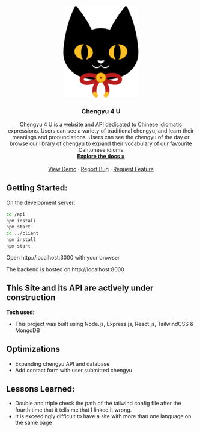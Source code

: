 <div align="center">
<img src="/client/public/img/logo.svg" alt='A black cat' width="200"/> 


<h3 align="center">Chengyu 4 U</h3>

  <p align="center">
   Chengyu 4 U is a website and API dedicated to Chinese idiomatic expressions. Users can see a variety of traditional chengyu, and learn their meanings and pronunciations. Users can see the chengyu of the day or browse our library of chengyu to expand their vocabulary of our favourite Cantonese idioms
    <br />
    <a href="https://github.com/patrickbcasey/chengyu-4-u"><strong>Explore the docs »</strong></a>
    <br />
    <br />
    <a href="https://chengyu-4-u.onrender.com/">View Demo</a>
    ·
    <a href="https://github.com/patrickbcasey/chengyu-4-u/issues">Report Bug</a>
    ·
    <a href="https://github.com/patrickbcasey/chengyu-4-u/issues">Request Feature</a>
  </p>
</div>



## Getting Started:
On the development server:

```bash
cd /api
npm install
npm start
cd ../client
npm install
npm start
``` 
Open http://localhost:3000 with your browser

The backend is hosted on http://localhost:8000

## This Site and its API are actively under construction

**Tech used:**
- This project was built using Node.js, Express.js, React.js, TailwindCSS & MongoDB


## Optimizations
- Expanding chengyu API and database
- Add contact form with user submitted chengyu



## Lessons Learned:
- Double and triple check the path of the tailwind config file after the fourth time that it tells me that I linked it wrong.
- It is exceedingly difficult to have a site with more than one language on the same page
